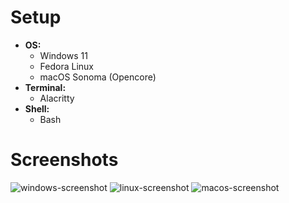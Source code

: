 # Setup
- **OS:**
    - Windows 11
    - Fedora Linux
    - macOS Sonoma (Opencore)
- **Terminal:**
    - Alacritty
- **Shell:**
    - Bash

# Screenshots
![windows-screenshot](https://i.ibb.co/x8GHj4Y/Screenshot-2024-10-01-200735.png)
![linux-screenshot](https://i.ibb.co/MBhpH2K/Screenshot-From-2024-11-05-19-24-18.png)
![macos-screenshot](https://i.ibb.co/BPZ2s9R/Screenshot-2024-08-17-at-09-53-18.png)
